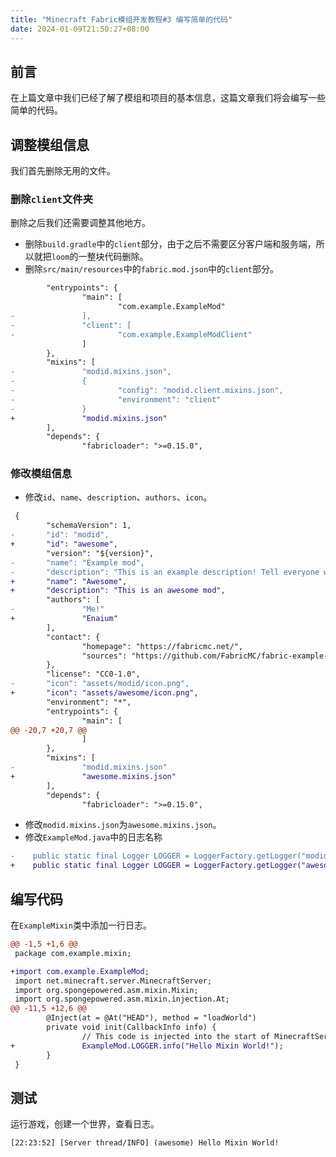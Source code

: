 ```yaml
---
title: "Minecraft Fabric模组开发教程#3 编写简单的代码"
date: 2024-01-09T21:50:27+08:00
---
```


## 前言

在上篇文章中我们已经了解了模组和项目的基本信息，这篇文章我们将会编写一些简单的代码。

## 调整模组信息

我们首先删除无用的文件。

### 删除`client`文件夹

删除之后我们还需要调整其他地方。

- 删除`build.gradle`中的`client`部分，由于之后不需要区分客户端和服务端，所以就把`loom`的一整块代码删除。
- 删除`src/main/resources`中的`fabric.mod.json`中的`client`部分。

```diff
        "entrypoints": {
                "main": [
                        "com.example.ExampleMod"
-               ],
-               "client": [
-                       "com.example.ExampleModClient"
                ]
        },
        "mixins": [
-               "modid.mixins.json",
-               {
-                       "config": "modid.client.mixins.json",
-                       "environment": "client"
-               }
+               "modid.mixins.json"
        ],
        "depends": {
                "fabricloader": ">=0.15.0",
```

### 修改模组信息

- 修改`id`、`name`、`description`、`authors`、`icon`。

```diff
 {
        "schemaVersion": 1,
-       "id": "modid",
+       "id": "awesome",
        "version": "${version}",
-       "name": "Example mod",
-       "description": "This is an example description! Tell everyone what your mod is about!",
+       "name": "Awesome",
+       "description": "This is an awesome mod",
        "authors": [
-               "Me!"
+               "Enaium"
        ],
        "contact": {
                "homepage": "https://fabricmc.net/",
                "sources": "https://github.com/FabricMC/fabric-example-mod"
        },
        "license": "CC0-1.0",
-       "icon": "assets/modid/icon.png",
+       "icon": "assets/awesome/icon.png",
        "environment": "*",
        "entrypoints": {
                "main": [
@@ -20,7 +20,7 @@
                ]
        },
        "mixins": [
-               "modid.mixins.json"
+               "awesome.mixins.json"
        ],
        "depends": {
                "fabricloader": ">=0.15.0",
```

- 修改`modid.mixins.json`为`awesome.mixins.json`。
- 修改`ExampleMod.java`中的日志名称

```diff
-    public static final Logger LOGGER = LoggerFactory.getLogger("modid");
+    public static final Logger LOGGER = LoggerFactory.getLogger("awesome");
```

## 编写代码

在`ExampleMixin`类中添加一行日志。

```diff
@@ -1,5 +1,6 @@
 package com.example.mixin;

+import com.example.ExampleMod;
 import net.minecraft.server.MinecraftServer;
 import org.spongepowered.asm.mixin.Mixin;
 import org.spongepowered.asm.mixin.injection.At;
@@ -11,5 +12,6 @@
        @Inject(at = @At("HEAD"), method = "loadWorld")
        private void init(CallbackInfo info) {
                // This code is injected into the start of MinecraftServer.loadWorld()V
+               ExampleMod.LOGGER.info("Hello Mixin World!");
        }
 }
```

## 测试

运行游戏，创建一个世界，查看日志。

```
[22:23:52] [Server thread/INFO] (awesome) Hello Mixin World!
```